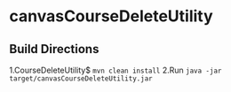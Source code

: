 # canvasCourseDeleteUtility

 ## Build Directions
 1.CourseDeleteUtility$ `mvn clean install`
 2.Run `java -jar target/canvasCourseDeleteUtility.jar`
